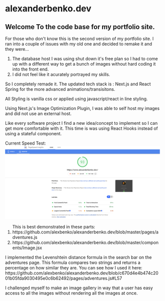 # alexanderbenko.dev

<h2>Welcome To the code base for my portfolio site.</h2>

<p>For those who don't know this is the second version of my portfolio site. I ran into a couple of issues with my old one and decided to remake it and they were... </p>

<ol>
  <li>The database host I was using shut down it's free plan so I had to come up with a different way to get a bunch of images without hard coding it into the front end.</li>
  <li>I did not feel like it acurately portrayed my skills.</li>
</ol>

<p>So I completely remade it. The updated tech stack is : Next.js and React Spring for the more advanced animations/transisitons.</p>
<p>All Styling is vanilla css or applied using javascript/react in line styling.</p>

<p>Using Next.js's Image Optimization Plugin, I was able to self host my images and did not use an external host.</p>
<p>Like every software project I find a new idea/concept to implement so I can get more comfortable with it. This time is was using React Hooks instead of using a stateful component.</p>

Current Speed Test:
<img src="/speed_test.png"></img>

<ol>
  This is best demonstrated in these parts:
  <li>https://github.com/alexbenko/alexanderbenko.dev/blob/master/pages/adventures.js</li>
  <li>https://github.com/alexbenko/alexanderbenko.dev/blob/master/components/Image.jsx</li>
</ol>

<p>I implemented the Levenshtein distance formula in the search bar on the adventures page. This formula compares two strings and returns a percentage on how similar they are.
You can see how I used it here: https://github.com/alexbenko/alexanderbenko.dev/blob/c670d4e4b474c2001b05fda9030495e0c6b62492/pages/adventures.js#L57
</p>
<p>I challenged myself to make an image gallery in way that a user has easy access to all the images without rendering all the images at once.</p>
